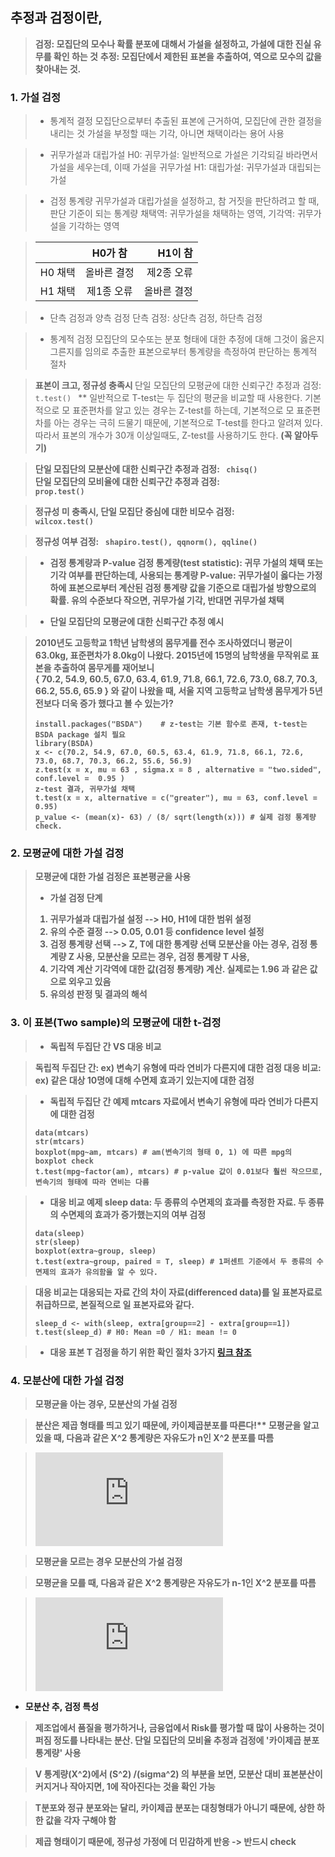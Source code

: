 ## 추정과 검정이란,

> <b>검정:  모집단의 모수나 확률 분포에 대해서 가설을 설정하고, 가설에 대한 진실 유무를 확인 하는 것</b>
> <b>추정:  모집단에서 제한된 표본을 추출하여, 역으로 모수의 값을 찾아내는 것. </b>

### 1. 가설 검정
> *  통계적 결정
>  모집단으로부터 추출된 표본에 근거하여, 모집단에 관한 결정을 내리는 것
> 가설을 부정할 때는 기각, 아니면 채택이라는 용어 사용

>  * 귀무가설과 대립가설
> H0: 귀무가설: 일반적으로 가설은 기각되길 바라면서 가설을 세우는데, 이때 가설을 귀무가설
> H1: 대립가설: 귀무가설과 대립되는 가설

> * 검정 통계량
> 귀무가설과 대립가설을 설정하고, 참 거짓을 판단하려고 할 때, 판단 기준이 되는 통계량
> 채택역: 귀무가설을 채택하는 영역, 기각역: 귀무가설을 기각하는 영역

> |                 | H0가 참 | H1이 참 |
> |:--------|:--------:|--------:|
> | H0 채택 | 올바른 결정 | 제2종 오류 |
> | H1 채택 | 제1종 오류 | 올바른 결정 |

> * 단측 검정과 양측 검정
> 단측 검정: 상단측 검정, 하단측 검정

> * 통계적 검정
>  모집단의 모수또는 분포 형태에 대한 추정에 대해  그것이 옳은지 그른지를
> 임의로 추출한 표본으로부터 통계량을 측정하여 판단하는 통계적 절차

> <b> 표본이 크고, 정규성 충족시 </b>
> 단일 모집단의 모평균에 대한 신뢰구간 추정과 검정: <code> t.test() </code>
> ** 일반적으로 T-test는 두 집단의 평균을 비교할 때 사용한다.
> 기본적으로 모 표준편차를 알고 있는 경우는 Z-test를 하는데, 기본적으로
> 모 표준편차를 아는 경우는 극히 드물기 때문에, 기본적으로 T-test를 한다고 알려져 있다.
> 따라서 표본의 개수가 30개 이상일때도, Z-test를 사용하기도 한다. <b>(꼭 알아두기)<b/>

> 단일 모집단의 모분산에 대한 신뢰구간 추정과 검정: <code> chisq() </code>
> 단일 모집단의 모비율에 대한 신뢰구간 추정과 검정: <code> prop.test() </code>

> 정규성 미 충족시, 단일 모집단 중심에 대한 비모수 검정: <code> wilcox.test() </code>

> 정규성 여부 검정: <code> shapiro.test(), qqnorm(), qqline() </code>

> * 검정 통계량과 P-value
> 검정 통계량(test statistic): 귀무 가설의 채택 또는 기각 여부를 판단하는데, 사용되는 통계량
> P-value: 귀무가설이 옳다는 가정하에 표본으로부터 계산된 검정 통계량 값을 기준으로
> 대립가설 방향으로의 확률.
> <b> 유의 수준보다 작으면, 귀무가설 기각, 반대면 귀무가설 채택 </b>

> * 단일 모집단의 모평균에 대한 신뢰구간 추정 예시

> 2010년도 고등학교 1학년 남학생의 몸무게를 전수 조사하였더니 평균이 63.0kg, 표준편차가 8.0kg이 나왔다. 2015년에 15명의 남학생을 무작위로 표본을 추출하여 몸무게를 재어보니  
{ 70.2, 54.9, 60.5, 67.0, 63.4, 61.9, 71.8, 66.1, 72.6, 73.0, 68.7, 70.3, 66.2, 55.6, 65.9 }
> 와 같이 나왔을 때, 서울 지역 고등학교 남학생 몸무게가 5년 전보다 더욱 증가 했다고 볼 수 있는가?
> ~~~~
> install.packages("BSDA")    # z-test는 기본 함수로 존재, t-test는 BSDA package 설치 필요
> library(BSDA)             
> x <- c(70.2, 54.9, 67.0, 60.5, 63.4, 61.9, 71.8, 66.1, 72.6, 73.0, 68.7, 70.3, 66.2, 55.6, 56.9)
> z.test(x = x, mu = 63 , sigma.x = 8 , alternative = "two.sided",  conf.level =  0.95 )
> z-test 결과, 귀무가설 채택
>t.test(x = x, alternative = c("greater"), mu = 63, conf.level = 0.95)
>p_value <- (mean(x)- 63) / (8/ sqrt(length(x))) # 실제 검정 통계량 check.

### 2. 모평균에 대한 가설 검정
>  모평균에 대한 가설 검정은 표본평균을 사용
> * <b>가설 검정 단계</b>
> 1. 귀무가설과 대립가설 설정
> --> H0, H1에 대한 범위 설정
> 2. 유의 수준 결정
> --> 0.05, 0.01 등 confidence level 설정
> 3. 검정 통계량 선택
> --> Z, T에 대한 통계량 선택
> 모분산을 아는 경우, 검정 통계량 Z 사용,
> 모분산을 모르는 경우, 검정 통계량 T 사용,
> 4. 기각역 계산
> 기각역에 대한 값(검정 통계량) 계산. 실제로는 1.96  과 같은 값으로 외우고 있음
> 5. 유의성 판정 및 결과의 해석

### 3. 이 표본(Two sample)의 모평균에 대한 t-검정

> * 독립적 두집단 간 VS 대응 비교

> 독립적 두집단 간: ex) 변속기 유형에 따라 연비가 다른지에 대한 검정
> 대응 비교: ex) 같은 대상 10명에 대해 수면제 효과기 있는지에 대한 검정

> * 독립적 두집단 간 예제
> mtcars 자료에서 변속기 유형에 따라 연비가 다른지에 대한 검정
> ~~~
> data(mtcars)
> str(mtcars)
> boxplot(mpg~am, mtcars) # am(변속기의 형태 0, 1) 에 따른 mpg의 boxplot check
> t.test(mpg~factor(am), mtcars) # p-value 값이 0.01보다 훨씬 작으므로, 변속기의 형태에 따라 연비는 다름
>   ~~~

> * 대응 비교 예제
> sleep data: 두 종류의 수면제의 효과를 측정한 자료.
> 두 종류의 수면제의 효과가 증가했는지의 여부 검정
> ~~~
> data(sleep)
> str(sleep)
> boxplot(extra~group, sleep)
> t.test(extra~group, paired = T, sleep) # 1퍼센트 기준에서 두 종류의 수면제의 효과가 유의함을 알 수 있다.
>   ~~~

>  <b> 대응 비교는 대응되는 자료 간의 차이 자료(differenced data)를 일 표본자료로 취급하므로,  </b>
>  <b> 본질적으로 일 표본자료와 같다. </b>
> ~~~
> sleep_d <- with(sleep, extra[group==2] - extra[group==1])
> t.test(sleep_d) # H0: Mean =0 / H1: mean != 0
>   ~~~


> * <b> 대응 표본 T 검정을 하기 위한 확인 절차 3가지 </b>
> [링크 참조](http://blog.naver.com/PostView.nhn?blogId=istech7&logNo=50151133528)

### 4. 모분산에 대한 가설 검정

>  모평균을 아는 경우, 모분산의 가설 검정

> 분산은 제곱 형태를 띄고 있기 때문에, 카이제곱분포를 따른다!**
> 모평균을 알고 있을 때, 다음과 같은 X^2 통계량은 <b>자유도가 n인</b> X^2 분포를 따름

>![equation](https://latex.codecogs.com/gif.latex?%5Cchi%20%5E%7B2%7D%20%3D%20%5Csum_%7Bi%20%3D%201%7D%5E%7Bn%7D%20%5Cfrac%7B%28x_%7Bi%7D-%5Cmu%20%29%5E2%7D%7B%5Csigma%20%5E%7B2%7D%7D)

> 모평균을 모르는 경우 모분산의 가설 검정

> 모평균을 모를 때, 다음과 같은 X^2 통계량은 <b>자유도가 n-1인</b> X^2 분포를 따름

>![equation](https://latex.codecogs.com/gif.latex?%5Cchi%20%5E%7B2%7D%20%3D%20%5Csum_%7Bi%20%3D%201%7D%5E%7Bn%7D%20%5Cfrac%7B%28n-1%20%29S%5E%7B2%7D%7D%7B%5Csigma%20%5E%7B2%7D%7D)

* 모분산 추, 검정 특성

> 제조업에서 품질을 평가하거나, 금융업에서 Risk를 평가할 때 많이 사용하는 것이 퍼짐 정도를 나타내는 분산.
> 단일 모집단의 모비율 추정과 검정에 '카이제곱 분포 통계량' 사용

> V 통계량(X^2)에서 (S^2) /(sigma^2) 의 부분을 보면, 모분산 대비 표본분산이 커지거나 작아지면, 1에 작아진다는 것을 확인 가능

>  T분포와 정규 분포와는 달리, 카이제곱 분포는 대칭형태가 아니기 때문에, 상한 하한 값을 각자 구해야 함

> 제곱 형태이기 때문에, 정규성 가정에 더 민감하게 반응 -> 반드시 check
